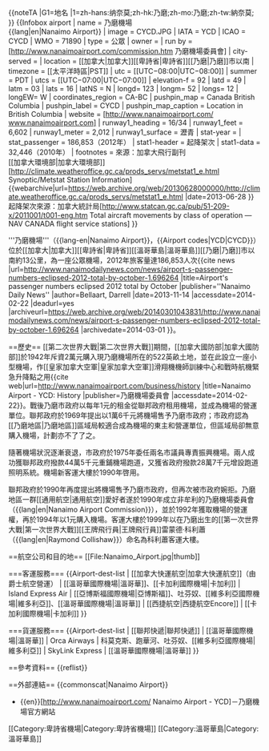 {{noteTA
|G1=地名
|1=zh-hans:纳奈莫;zh-hk:乃磨;zh-mo:乃磨;zh-tw:納奈莫;
}}
{{Infobox airport
| name = 乃磨機場<br>{{lang|en|Nanaimo Airport}}
| image = CYCD.JPG
| IATA = YCD
| ICAO = CYCD
| WMO = 71890
| type = 公眾
| owner = 
| run by = [http://www.nanaimoairport.com/commission.htm 乃磨機場委員會]
| city-served = 
| location = [[加拿大|加拿大]][[卑詩省|卑詩省]][[乃磨|乃磨]]市以南
| timezone = [[太平洋時區|PST]]
| utc = [[UTC−08:00|UTC−08:00]]
| summer = PDT
| utcs = [[UTC−07:00|UTC−07:00]]
| elevation-f = 92
| latd = 49 | latm = 03 | lats = 16 | latNS = N
| longd= 123 | longm= 52 | longs= 12 | longEW= W
| coordinates_region = CA-BC
| pushpin_map = Canada British Columbia
| pushpin_label = CYCD
| pushpin_map_caption = Location in British Columbia
| website = [http://www.nanaimoairport.com/ www.nanaimoairport.com]
| runway1_heading = 16/34
| runway1_feet = 6,602
| runway1_meter = 2,012
| runway1_surface = 瀝青
| stat-year = 
| stat_passenger   = 186,853（2012年）
| stat1-header = 起降架次
| stat1-data = 32,446（2010年）
| footnotes = 來源：加拿大飛行副刊<br>[[加拿大環境部|加拿大環境部]]<ref>[http://climate.weatheroffice.gc.ca/prods_servs/metstat1_e.html Synoptic/Metstat Station Information] {{webarchive|url=https://web.archive.org/web/20130628000000/http://climate.weatheroffice.gc.ca/prods_servs/metstat1_e.html |date=2013-06-28 }}</ref><br>起降架次來源：加拿大統計局<ref name="move">[http://www.statcan.gc.ca/pub/51-209-x/2011001/t001-eng.htm Total aircraft movements by class of operation — NAV CANADA flight service stations]</ref>
}}

'''乃磨機場'''（{{lang-en|Nanaimo Airport}}，{{Airport codes|YCD|CYCD}}）位於[[加拿大|加拿大]][[卑詩省|卑詩省]][[溫哥華島|溫哥華島]][[乃磨|乃磨]]市以南約13公里，為一座公眾機場，2012年旅客量達186,853人次<ref name="pax">{{cite news |url=http://www.nanaimodailynews.com/news/airport-s-passenger-numbers-eclipsed-2012-total-by-october-1.696264 |title=Airport's passenger numbers eclipsed 2012 total by October |publisher=''Nanaimo Daily News'' |author=Bellaart, Darrell |date=2013-11-14 |accessdate=2014-02-22 |deadurl=yes |archiveurl=https://web.archive.org/web/20140301043831/http://www.nanaimodailynews.com/news/airport-s-passenger-numbers-eclipsed-2012-total-by-october-1.696264 |archivedate=2014-03-01 }}</ref>。

==歷史==
[[第二次世界大戰|第二次世界大戰]]期間，[[加拿大國防部|加拿大國防部]]於1942年斥資2萬元購入現乃磨機場所在的522英畝土地，並在此設立一座小型機場，作[[皇家加拿大空軍|皇家加拿大空軍]]滑翔機機師訓練中心和戰時航機緊急升降點之用<ref name="hist">{{cite web|url=http://www.nanaimoairport.com/business/history |title=Nanaimo Airport - YCD: History |publisher=乃磨機場委員會 |accessdate=2014-02-22}}</ref>。戰後乃磨市政府以每年1元的租金從聯邦政府租用機場，並成為機場的營運單位。聯邦政府於1969年提出以1萬6千元將機場售予乃磨市政府；市政府認為[[乃磨地區|乃磨地區]]區域局較適合成為機場的東主和營運單位，但區域局卻無意購入機場，計劃亦不了了之<ref name="hist"/>。

隨著機場狀況逐漸衰退，市政府於1975年委任兩名市議員專責振興機場。兩人成功獲聯邦政府撥款44萬5千元重鋪機場跑道，又獲省政府撥款28萬7千元增設跑道照明系統<ref name="hist"/>。機場新客運大樓於1990年啓用<ref name="hist"/>。

聯邦政府於1990年再度提出將機場售予乃磨市政府，但再次被市政府婉拒。乃磨地區一群[[通用航空|通用航空]]愛好者遂於1990年成立非牟利的乃磨機場委員會（{{lang|en|Nanaimo Airport Commission}}），並於1992年獲取機場的營運權，再於1994年以1元購入機場<ref name="hist"/>。客運大樓於1999年以在乃磨出生的[[第一次世界大戰|第一次世界大戰]][[王牌飛行員|王牌飛行員]]雷蒙德·科利蕭（{{lang|en|Raymond Collishaw}}）命名為科利蕭客運大樓<ref name="hist"/>。

==航空公司和目的地==
[[File:Nanaimo_Airport.jpg|thumb]]

===客運服務===
{{Airport-dest-list
| [[加拿大快運航空|加拿大快運航空]]（由爵士航空營運） | [[溫哥華國際機場|溫哥華]]、[[卡加利國際機場|卡加利]]
| Island Express Air | [[亞博斯福國際機場|亞博斯福]]、吐芬奴、[[維多利亞國際機場|維多利亞]]、[[溫哥華國際機場|溫哥華]]
| [[西捷航空|西捷航空Encore]] | [[卡加利國際機場|卡加利]]
}}

===貨運服務===
{{Airport-dest-list
| [[聯邦快遞|聯邦快遞]] | [[溫哥華國際機場|溫哥華]]
| Orca Airways | 科莫克斯、跑華河、吐芬奴、[[維多利亞國際機場|維多利亞]]
| SkyLink Express | [[溫哥華國際機場|溫哥華]]
}}

==參考資料==
{{reflist}}

==外部連結==
{{commonscat|Nanaimo Airport}}
* {{en}}[http://www.nanaimoairport.com/ Nanaimo Airport - YCD]－乃磨機場官方網站

[[Category:卑詩省機場|Category:卑詩省機場]]
[[Category:溫哥華島|Category:溫哥華島]]